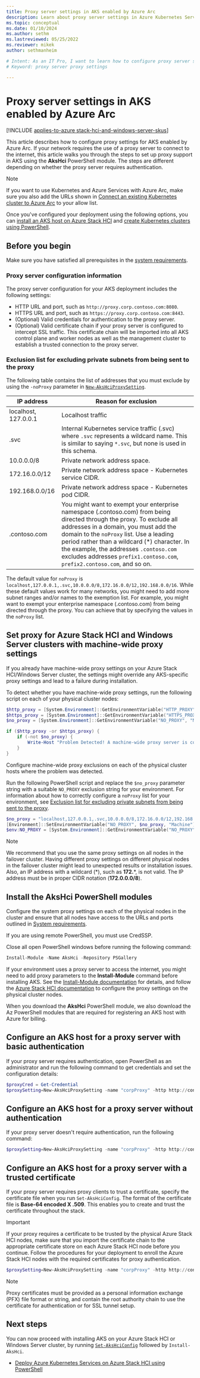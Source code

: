 ```yaml
---
title: Proxy server settings in AKS enabled by Azure Arc
description: Learn about proxy server settings in Azure Kubernetes Service (AKS) enabled by Arc.
ms.topic: conceptual
ms.date: 01/10/2024
ms.author: sethm 
ms.lastreviewed: 05/25/2022
ms.reviewer: mikek
author: sethmanheim

# Intent: As an IT Pro, I want to learn how to configure proxy server settings in my AKS deployments that require authentication.
# Keyword: proxy server proxy settings

---
```


# Proxy server settings in AKS enabled by Azure Arc

[!INCLUDE [applies-to-azure stack-hci-and-windows-server-skus](includes/aks-hci-applies-to-skus/aks-hybrid-applies-to-azure-stack-hci-windows-server-sku.md)]

This article describes how to configure proxy settings for AKS enabled by Azure Arc. If your network requires the use of a proxy server to connect to the internet, this article walks you through the steps to set up proxy support in AKS using the **AksHci** PowerShell module. The steps are different depending on whether the proxy server requires authentication.

> [!NOTE]
> If you want to use Kubernetes and Azure Services with Azure Arc, make sure you also add the URLs shown in [Connect an existing Kubernetes cluster to Azure Arc](/azure/azure-arc/kubernetes/quickstart-connect-cluster?tabs=azure-cli#meet-network-requirements) to your allow list.

Once you've configured your deployment using the following options, you can [install an AKS host on Azure Stack HCI](./kubernetes-walkthrough-powershell.md) and [create Kubernetes clusters using PowerShell](./kubernetes-walkthrough-powershell.md#step-6-create-a-kubernetes-cluster).

## Before you begin

Make sure you have satisfied all prerequisites in the [system requirements](.\system-requirements.md).

### Proxy server configuration information

The proxy server configuration for your AKS deployment includes the following settings:

- HTTP URL and port, such as `http://proxy.corp.contoso.com:8080`.
- HTTPS URL and port, such as `https://proxy.corp.contoso.com:8443`.
- (Optional) Valid credentials for authentication to the proxy server.
- (Optional) Valid certificate chain if your proxy server is configured to intercept SSL traffic. This certificate chain will be imported into all AKS control plane and worker nodes as well as the management cluster to establish a trusted connection to the proxy server.

### Exclusion list for excluding private subnets from being sent to the proxy

The following table contains the list of addresses that you must exclude by using the `-noProxy` parameter in [`New-AksHciProxySetting`](./reference/ps/new-akshciproxysetting.md).

|      IP address       |    Reason for exclusion    |  
| ----------------------- | ------------------------------------ | 
| localhost, 127.0.0.1  | Localhost traffic  |
| .svc | Internal Kubernetes service traffic (.svc) where `.svc` represents a wildcard name. This is similar to saying `*.svc`, but none is used in this schema. |
| 10.0.0.0/8 | Private network address space. |
| 172.16.0.0/12 | Private network address space - Kubernetes service CIDR. |
| 192.168.0.0/16 | Private network address space - Kubernetes pod CIDR. |
| .contoso.com | You might want to exempt your enterprise namespace (.contoso.com) from being directed through the proxy. To exclude all addresses in a domain, you must add the domain to the `noProxy` list. Use a leading period rather than a wildcard (\*) character. In the example, the addresses `.contoso.com` excludes addresses `prefix1.contoso.com`, `prefix2.contoso.com`, and so on. |

The default value for `noProxy` is `localhost,127.0.0.1,.svc,10.0.0.0/8,172.16.0.0/12,192.168.0.0/16`. While these default values work for many networks, you might need to add more subnet ranges and/or names to the exemption list. For example, you might want to exempt your enterprise namespace (.contoso.com) from being directed through the proxy. You can achieve that by specifying the values in the `noProxy` list.

## Set proxy for Azure Stack HCI and Windows Server clusters with machine-wide proxy settings

If you already have machine-wide proxy settings on your Azure Stack HCI/Windows Server cluster, the settings might override any AKS-specific proxy settings and lead to a failure during installation.

To detect whether you have machine-wide proxy settings, run the following script on each of your physical cluster nodes:

```powershell
$http_proxy = [System.Environment]::GetEnvironmentVariable("HTTP_PROXY", "Machine")
$https_proxy = [System.Environment]::GetEnvironmentVariable("HTTPS_PROXY", "Machine")
$no_proxy = [System.Environment]::GetEnvironmentVariable("NO_PROXY", "Machine")

if ($http_proxy -or $https_proxy) {
    if (-not $no_proxy) {
        Write-Host "Problem Detected! A machine-wide proxy server is configured, but no proxy exclusions are configured"
    }
}
```

Configure machine-wide proxy exclusions on each of the physical cluster hosts where the problem was detected.

Run the following PowerShell script and replace the `$no_proxy` parameter string with a suitable `NO_PROXY` exclusion string for your environment. For information about how to correctly configure a `noProxy` list for your environment, see [Exclusion list for excluding private subnets from being sent to the proxy](#exclusion-list-for-excluding-private-subnets-from-being-sent-to-the-proxy).

```powershell
$no_proxy = "localhost,127.0.0.1,.svc,10.0.0.0/8,172.16.0.0/12,192.168.0.0/16,.contoso.com"
[Environment]::SetEnvironmentVariable("NO_PROXY", $no_proxy, "Machine")
$env:NO_PROXY = [System.Environment]::GetEnvironmentVariable("NO_PROXY", "Machine")
```

> [!NOTE]
> We recommend that you use the same proxy settings on all nodes in the failover cluster. Having different proxy settings on different physical nodes in the failover cluster might lead to unexpected results or installation issues. Also, an IP address with a wildcard (\*), such as **172.***, is not valid. The IP address must be in proper CIDR notation (**172.0.0.0/8**).

## Install the AksHci PowerShell modules

Configure the system proxy settings on each of the physical nodes in the cluster and ensure that all nodes have access to the URLs and ports outlined in [System requirements](system-requirements.md#network-port-and-url-requirements).

If you are using remote PowerShell, you must use CredSSP.

Close all open PowerShell windows before running the following command:

```powershell
Install-Module -Name AksHci -Repository PSGallery
```

If your environment uses a proxy server to access the internet, you might need to add proxy parameters to the **Install-Module** command before installing AKS. See the [Install-Module documentation](/powershell/module/powershellget/install-module) for details, and follow the [Azure Stack HCI documentation](/azure-stack/hci/manage/configure-firewalls#set-up-a-proxy-server) to configure the proxy settings on the physical cluster nodes.

When you download the **AksHci** PowerShell module, we also download the Az PowerShell modules that are required for registering an AKS host with Azure for billing.

## Configure an AKS host for a proxy server with basic authentication

If your proxy server requires authentication, open PowerShell as an administrator and run the following command to get credentials and set the configuration details:

```powershell
$proxyCred = Get-Credential
$proxySetting=New-AksHciProxySetting -name "corpProxy" -http http://contosoproxy:8080 -https https://contosoproxy:8443 -noProxy localhost,127.0.0.1,.svc,10.0.0.0/8,172.16.0.0/12,192.168.0.0/16,.contoso.com -credential $proxyCredential
```

## Configure an AKS host for a proxy server without authentication  

If your proxy server doesn't require authentication, run the following command:

```powershell
$proxySetting=New-AksHciProxySetting -name "corpProxy" -http http://contosoproxy:8080 -https https://contosoproxy:8443 -noProxy localhost,127.0.0.1,.svc,10.0.0.0/8,172.16.0.0/12,192.168.0.0/16,.contoso.com
```

## Configure an AKS host for a proxy server with a trusted certificate

If your proxy server requires proxy clients to trust a certificate, specify the certificate file when you run `Set-AksHciConfig`. The format of the certificate file is **Base-64 encoded X .509**. This enables you to create and trust the certificate throughout the stack.

> [!IMPORTANT]
> If your proxy requires a certificate to be trusted by the physical Azure Stack HCI nodes, make sure that you import the certificate chain to the appropriate certificate store on each Azure Stack HCI node before you continue. Follow the procedures for your deployment to enroll the Azure Stack HCI nodes with the required certificates for proxy authentication.

```powershell
$proxySetting=New-AksHciProxySetting -name "corpProxy" -http http://contosoproxy:8080 -https https://contosoproxy:8443 -noProxy localhost,127.0.0.1,.svc,10.0.0.0/8,172.16.0.0/12,192.168.0.0/16,.contoso.com -credential $proxyCredential
```

> [!NOTE]
> Proxy certificates must be provided as a personal information exchange (PFX) file format or string, and contain the root authority chain to use the certificate for authentication or for SSL tunnel setup.

## Next steps

You can now proceed with installing AKS on your Azure Stack HCI or Windows Server cluster, by running [`Set-AksHciConfig`](./reference/ps/set-akshciconfig.md) followed by `Install-AksHci`.

- [Deploy Azure Kubernetes Services on Azure Stack HCI using PowerShell](./kubernetes-walkthrough-powershell.md)
